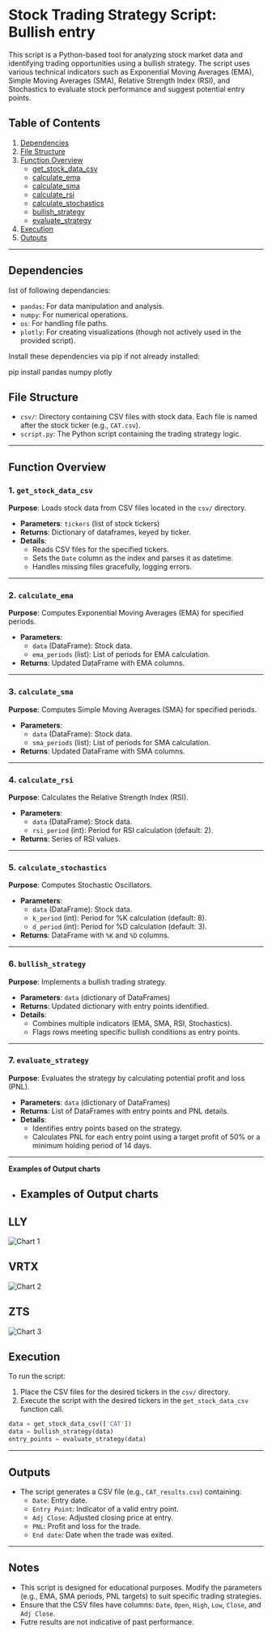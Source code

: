 # Stock Trading Strategy Script: Bullish entry

This script is a Python-based tool for analyzing stock market data and identifying trading opportunities using a bullish strategy. The script uses various technical indicators such as Exponential Moving Averages (EMA), Simple Moving Averages (SMA), Relative Strength Index (RSI), and Stochastics to evaluate stock performance and suggest potential entry points.

## Table of Contents

1. [Dependencies](#dependencies)
2. [File Structure](#file-structure)
3. [Function Overview](#function-overview)
   - [get_stock_data_csv](#get_stock_data_csv)
   - [calculate_ema](#calculate_ema)
   - [calculate_sma](#calculate_sma)
   - [calculate_rsi](#calculate_rsi)
   - [calculate_stochastics](#calculate_stochastics)
   - [bullish_strategy](#bullish_strategy)
   - [evaluate_strategy](#evaluate_strategy)
4. [Execution](#execution)
5. [Outputs](#outputs)

---

## Dependencies

list of following dependancies:

- `pandas`: For data manipulation and analysis.
- `numpy`: For numerical operations.
- `os`: For handling file paths.
- `plotly`: For creating visualizations (though not actively used in the provided script).

Install these dependencies via pip if not already installed:

pip install pandas numpy plotly

## File Structure

- `csv/`: Directory containing CSV files with stock data. Each file is named after the stock ticker (e.g., `CAT.csv`).
- `script.py`: The Python script containing the trading strategy logic.

---

## Function Overview

### 1. `get_stock_data_csv`

**Purpose**: Loads stock data from CSV files located in the `csv/` directory.

- **Parameters**: `tickers` (list of stock tickers)
- **Returns**: Dictionary of dataframes, keyed by ticker.
- **Details**:
  - Reads CSV files for the specified tickers.
  - Sets the `Date` column as the index and parses it as datetime.
  - Handles missing files gracefully, logging errors.

---

### 2. `calculate_ema`

**Purpose**: Computes Exponential Moving Averages (EMA) for specified periods.

- **Parameters**:
  - `data` (DataFrame): Stock data.
  - `ema_periods` (list): List of periods for EMA calculation.
- **Returns**: Updated DataFrame with EMA columns.

---

### 3. `calculate_sma`

**Purpose**: Computes Simple Moving Averages (SMA) for specified periods.

- **Parameters**:
  - `data` (DataFrame): Stock data.
  - `sma_periods` (list): List of periods for SMA calculation.
- **Returns**: Updated DataFrame with SMA columns.

---

### 4. `calculate_rsi`

**Purpose**: Calculates the Relative Strength Index (RSI).

- **Parameters**:
  - `data` (DataFrame): Stock data.
  - `rsi_period` (int): Period for RSI calculation (default: 2).
- **Returns**: Series of RSI values.

---

### 5. `calculate_stochastics`

**Purpose**: Computes Stochastic Oscillators.

- **Parameters**:
  - `data` (DataFrame): Stock data.
  - `k_period` (int): Period for %K calculation (default: 8).
  - `d_period` (int): Period for %D calculation (default: 3).
- **Returns**: DataFrame with `%K` and `%D` columns.

---

### 6. `bullish_strategy`

**Purpose**: Implements a bullish trading strategy.

- **Parameters**: `data` (dictionary of DataFrames)
- **Returns**: Updated dictionary with entry points identified.
- **Details**:
  - Combines multiple indicators (EMA, SMA, RSI, Stochastics).
  - Flags rows meeting specific bullish conditions as entry points.

---

### 7. `evaluate_strategy`

**Purpose**: Evaluates the strategy by calculating potential profit and loss (PNL).

- **Parameters**: `data` (dictionary of DataFrames)
- **Returns**: List of DataFrames with entry points and PNL details.
- **Details**:
  - Identifies entry points based on the strategy.
  - Calculates PNL for each entry point using a target profit of 50% or a minimum holding period of 14 days.

---

**Examples of Output charts**

- ## Examples of Output charts

## LLY

![Chart 1](/src/screenshots/LLY-results.png)

## VRTX

![Chart 2](src/screenshots/VRTX-results.png)

## ZTS

![Chart 3](src/screenshots/ZTS-results.png)

## Execution

To run the script:

1. Place the CSV files for the desired tickers in the `csv/` directory.
2. Execute the script with the desired tickers in the `get_stock_data_csv` function call.

```python
data = get_stock_data_csv(['CAT'])
data = bullish_strategy(data)
entry_points = evaluate_strategy(data)
```

---

## Outputs

- The script generates a CSV file (e.g., `CAT_results.csv`) containing:
  - `Date`: Entry date.
  - `Entry Point`: Indicator of a valid entry point.
  - `Adj Close`: Adjusted closing price at entry.
  - `PNL`: Profit and loss for the trade.
  - `End date`: Date when the trade was exited.

---

## Notes

- This script is designed for educational purposes. Modify the parameters (e.g., EMA, SMA periods, PNL targets) to suit specific trading strategies.
- Ensure that the CSV files have columns: `Date`, `Open`, `High`, `Low`, `Close`, and `Adj Close`.
- Futre results are not indicative of past performance.

```

```
